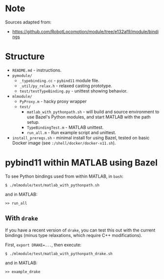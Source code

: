 # Note

Sources adapted from:

* https://github.com/RobotLocomotion/module/tree/e132af9/module/bindings

# Structure

* `README.md` - instructions.
* `pymodule/`
    * `_typebinding.cc` - `pybind11` module file.
    * `_util/py_relax.h` - relaxed casting prototype.
    * `test/testTypeBinding.py` - unittest showing behavior.
* `mlmodule/`
    * `PyProxy.m` - hacky proxy wrapper
    * `test/`
        * `matlab_with_pythonpath.sh` - will build and source environment to use Bazel's Python modules, and start MATLAB with the path setup.
        * `TypeBindingTest.m` - MATLAB unittest.
        * `run_all.m` - Run example script and unittest.
* `install_prereqs.sh` - minimal install for using Bazel, tested on basic Docker image (see `:/shell/docker/docker-x11.sh`).

# pybind11 within MATLAB using Bazel

To see Python bindings used from within MATLAB, in `bash`:

    $ ./mlmodule/test/matlab_with_pythonpath.sh

and in MATLAB:
    
    >> run_all

## With `drake`

If you have a recent version of `drake`, you can test this out with the current bindings (minus type relaxations, which require C++ modifications).

First, `export DRAKE=...`, then execute:

    $ ./mlmodule/test/matlab_with_pythonpath_drake.sh

and in MATLAB:

    >> example_drake
